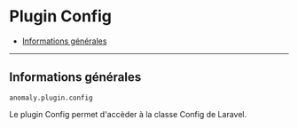 # Plugin Config

- [Informations générales](#general)

<hr>

<a name="general"></a>
## Informations générales

`anomaly.plugin.config`

Le plugin Config permet d'accèder à la classe Config de Laravel.

